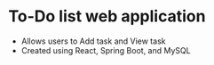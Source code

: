 # To-Do list web application
- Allows users to Add task and View task
- Created using React, Spring Boot, and MySQL
